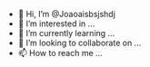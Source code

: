 - 👋 Hi, I’m @Joaoaisbsjshdj
- 👀 I’m interested in ...
- 🌱 I’m currently learning ...
- 💞️ I’m looking to collaborate on ...
- 📫 How to reach me ...

<!---
Joaoaisbsjshdj/Joaoaisbsjshdj is a ✨ special ✨ repository because its `README.md` (this file) appears on your GitHub profile.
You can click the Preview link to take a look at your changes.
--->
